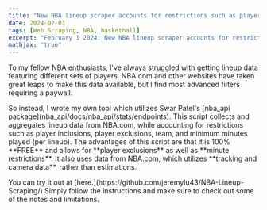```yaml
---
title: "New NBA lineup scraper accounts for restrictions such as player inclusions, player exclusions, team, and minimum minutes played (per lineup)"
date: 2024-02-01
tags: [Web Scraping, NBA, basketball]
excerpt: "February 1 2024: New NBA lineup scraper accounts for restrictions such as player inclusions, player exclusions, team, and minimum minutes played (per lineup)."
mathjax: "true"
---
```

<p>
To my fellow NBA enthusiasts, I've always struggled with getting lineup data featuring different sets of players. NBA.com and other websites have taken great leaps to make this data available, but I find most advanced filters requiring a paywall.
</p>

<p>
So instead, I wrote my own tool which utilizes Swar Patel's [nba_api package](nba_api/docs/nba_api/stats/endpoints). This script collects and aggregates lineup data from NBA.com, while accounting for restrictions such as player inclusions, player exclusions, team, and minimum minutes played (per lineup).
The advantages of this script are that it is 100% **FREE** and allows for **player exclusions** as well as **minute restrictions**. It also uses data from NBA.com, which utilizes **tracking and camera data**, rather than estimations.
</p>

<p>
You can try it out at [here.](https://github.com/jeremylu43/NBA-Lineup-Scraping/) Simply follow the instructions and make sure to check out some of the notes and limitations.
</p>
